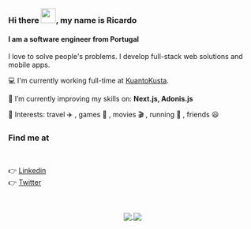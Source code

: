 ### Hi there <img src="https://raw.githubusercontent.com/iampavangandhi/iampavangandhi/master/gifs/Hi.gif" width="30px">, my name is Ricardo
#### I am a software engineer from Portugal
I love to solve people's problems.
I develop full-stack web solutions and mobile apps.

💻  I'm currently working full-time at <a href="https://kuantokusta.pt">KuantoKusta</a>.

🌱  I’m currently improving my skills on: **Next.js, Adonis.js**

💙  Interests: travel ✈️ , games 👾 , movies 🎬 , running 👟 , friends 😃

### Find me at

<br/>

<p align="left">
  👉 
  <a href="https://www.linkedin.com/in/ricardopbarbosa" target="_blank">
    Linkedin
  </a>
  <br/>
  👉  
  <a href="https://twitter.com/Ricard0Barbosa" target="_blank">
    Twitter
  </a>
</p>

<br/>

<p align="center">
  <a href="https://github.com/anuraghazra/github-readme-stats">
    <img
      align="center"
      src="https://github-readme-stats.vercel.app/api/top-langs/?username=RicardoPBarbosa&layout=compact&theme=dracula&hide=html,css"
    />
  </a>
  <a href="https://github.com/anuraghazra/github-readme-stats">
    <img
      align="center"
      src="https://github-readme-stats.vercel.app/api?username=RicardoPBarbosa&show_icons=true&hide=issues,contribs&theme=dracula"
    />
  </a>
</p>
